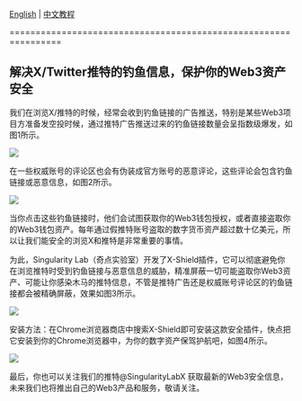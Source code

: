 [English](https://github.com/0xSingularityLab/X-Shield/README.md) | [中文教程](https://github.com/0xSingularityLab/X-Shield/README_ZH.md)

================================================================

## 解决X/Twitter推特的钓鱼信息，保护你的Web3资产安全

我们在浏览X/推特的时候，经常会收到钓鱼链接的广告推送，特别是某些Web3项目方准备发空投时候，通过推特广告推送过来的钓鱼链接数量会呈指数级爆发，如图1所示。

![](https://miro.medium.com/v2/resize:fit:1400/format:webp/1*jadDYiyg_gaeyzUnChjOgw.png)

在一些权威账号的评论区也会有伪装成官方账号的恶意评论，这些评论会包含钓鱼链接或恶意信息，如图2所示。

![](https://miro.medium.com/v2/resize:fit:1400/format:webp/1*9IkqS0IWxyDlTMrPpgepEg.png)

当你点击这些钓鱼链接时，他们会试图获取你的Web3钱包授权，或者直接盗取你的Web3钱包资产。每年通过假推特账号盗取的数字货币资产超过数十亿美元，所以让我们能安全的浏览X和推特是非常重要的事情。

为此，Singularity Lab（奇点实验室）开发了X-Shield插件，它可以彻底避免你在浏览推特时受到钓鱼链接与恶意信息的威胁，精准屏蔽一切可能盗取你Web3资产、可能让你感染木马的推特信息，不管是推特广告还是权威账号评论区的钓鱼链接都会被精确屏蔽，效果如图3所示。

![](https://miro.medium.com/v2/resize:fit:1148/format:webp/1*H4Nvl0TMyDoxBJmp30fb0g.jpeg)

安装方法：在Chrome浏览器商店中搜索X-Shield即可安装这款安全插件，快点把它安装到你的Chrome浏览器中，为你的数字资产保驾护航吧，如图4所示。

![](https://miro.medium.com/v2/resize:fit:1400/format:webp/1*F0TebM9JT2Y6T_0RkDtu2A.png)

最后，你也可以关注我们的推特@SingularityLabX 获取最新的Web3安全信息，未来我们也将推出自己的Web3产品和服务，敬请关注。
